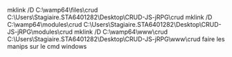 mklink /D C:\wamp64\files\crud C:\Users\Stagiaire.STA6401282\Desktop\CRUD-JS-jRPG\crud
mklink /D C:\wamp64\modules\crud C:\Users\Stagiaire.STA6401282\Desktop\CRUD-JS-jRPG\modules\crud
mklink /D C:\wamp64\www\crud C:\Users\Stagiaire.STA6401282\Desktop\CRUD-JS-jRPG\www\crud
faire les manips sur le cmd windows